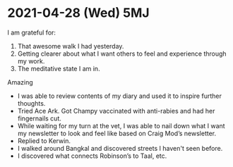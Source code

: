 # 2021-04-28 (Wed) 5MJ

I am grateful for:

1. That awesome walk I had yesterday.
2. Getting clearer about what I want others to feel and experience through my work.
3. The meditative state I am in.

Amazing

- I was able to review contents of my diary and used it to inspire further thoughts.
- Tried Ace Ark. Got Champy vaccinated with anti-rabies and had her fingernails cut.
- While waiting for my turn at the vet, I was able to nail down what I want my newsletter to look and feel like based on Craig Mod’s newsletter.
- Replied to Kerwin.
- I walked around Bangkal and discovered streets I haven't seen before.
- I discovered what connects Robinson’s to Taal, etc.

